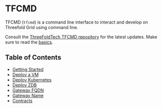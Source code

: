 <h1>TFCMD</h1>

TFCMD (`tfcmd`) is a command line interface to interact and develop on Threefold Grid using command line.

Consult the [ThreeFoldTech TFCMD repository](https://github.com/threefoldtech/tfgrid-sdk-go/tree/development/grid-cli) for the latest updates. Make sure to read the [basics](../getstarted/tfgrid3_getstarted.md).

<h2>Table of Contents</h2>

- [Getting Started](./tfcmd_basics.md)
- [Deploy a VM](./tfcmd_vm.md)
- [Deploy Kubernetes](./tfcmd_kubernetes.md)
- [Deploy ZDB](./tfcmd_zdbs.md)
- [Gateway FQDN](./tfcmd_gateway_fqdn.md)
- [Gateway Name](./tfcmd_gateway_name.md)
- [Contracts](./tfcmd_contracts.md)